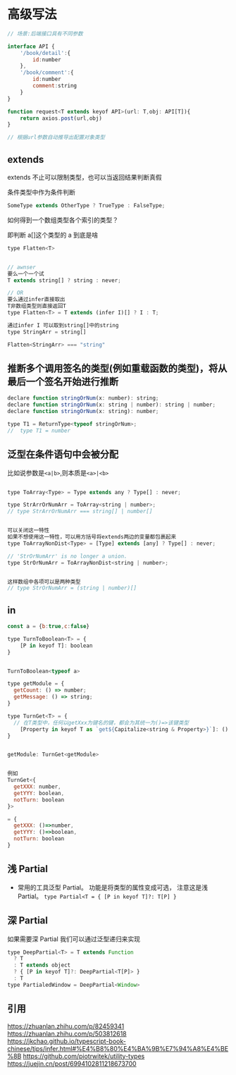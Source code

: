 # 高级写法

```js
// 场景:后端接口具有不同参数

interface API {
    '/book/detail':{
        id:number
    },
    '/book/comment':{
        id:number
        comment:string
    }
}

function request<T extends keyof API>(url: T,obj: API[T]){
    return axios.post(url,obj)
}

// 根据url参数自动推导出配置对象类型

```

## extends

extends 不止可以限制类型，也可以当返回结果判断真假

条件类型中作为条件判断

```js
SomeType extends OtherType ? TrueType : FalseType;
```

如何得到一个数组类型各个索引的类型？

即判断 a[]这个类型的 a 到底是啥

```js
type Flatten<T>


// awnser
要么一个一个试
T extends string[] ? string : never;

// OR
要么通过infer直接取出
T非数组类型则直接返回T
type Flatten<T> = T extends (infer I)[] ? I : T;

通过infer I 可以取到string[]中的string
type StringArr = string[]

Flatten<StringArr> === "string"


```

## 推断多个调用签名的类型(例如重载函数的类型)，将从最后一个签名开始进行推断

```js
declare function stringOrNum(x: number): string;
declare function stringOrNum(x: string | number): string | number;
declare function stringOrNum(x: string): number;

type T1 = ReturnType<typeof stringOrNum>;
//  type T1 = number
```

## 泛型在条件语句中会被分配

比如说参数是`<a|b>`,则本质是`<a>|<b>`

```js

type ToArray<Type> = Type extends any ? Type[] : never;

type StrArrOrNumArr = ToArray<string | number>;
// type StrArrOrNumArr === string[] | number[]


可以关闭这一特性
如果不想使用这一特性，可以用方括号将extends两边的变量都包裹起来
type ToArrayNonDist<Type> = [Type] extends [any] ? Type[] : never;

// 'StrOrNumArr' is no longer a union.
type StrOrNumArr = ToArrayNonDist<string | number>;


这样数组中各项可以是两种类型
// type StrOrNumArr = (string | number)[]

```

## in

```js
const a = {b:true,c:false}

type TurnToBoolean<T> = {
    [P in keyof T]: boolean
}


TurnToBoolean<typeof a>

```

```js
type getModule = {
  getCount: () => number;
  getMessage: () => string;
}

type TurnGet<T> = {
  // 在T类型中，任何以getXxx为键名的键，都会为其统一为()=>该键类型
    [Property in keyof T as `get${Capitalize<string & Property>}`]: () => T[Property]
}


getModule: TurnGet<getModule>


例如
TurnGet<{
  getXXX: number,
  getYYY: boolean,
  notTurn: boolean
}>

= {
  getXXX: ()=>number,
  getYYY: ()=>boolean,
  notTurn: boolean
}
```

## 浅 Partial

- 常用的工具泛型 Partial。
  功能是将类型的属性变成可选， 注意这是浅 Partial。
  `type Partial<T = { [P in keyof T]?: T[P] }`

## 深 Partial

如果需要深 Partial 我们可以通过泛型递归来实现

```js
type DeepPartial<T> = T extends Function
  ? T
  : T extends object
  ? { [P in keyof T]?: DeepPartial<T[P]> }
  : T
type PartialedWindow = DeepPartial<Window>
```

## 引用

https://zhuanlan.zhihu.com/p/82459341
https://zhuanlan.zhihu.com/p/503812618
https://jkchao.github.io/typescript-book-chinese/tips/infer.html#%E4%B8%80%E4%BA%9B%E7%94%A8%E4%BE%8B
https://github.com/piotrwitek/utility-types
https://juejin.cn/post/6994102811218673700
